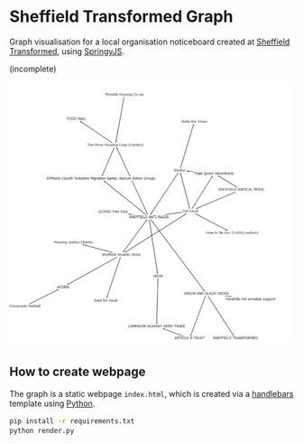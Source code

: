 # Sheffield Transformed Graph

Graph visualisation for a local organisation noticeboard created at [Sheffield Transformed], using [SpringyJS].

(incomplete)

![screenshot of undirected graph showing a few organisations linked together](./images/graph.png)

[Sheffield Transformed]: https://www.sheffieldtransformed.org/
[SpringyJS]: http://getspringy.com/

## How to create webpage

The graph is a static webpage `index.html`, which is created via a [handlebars](https://handlebarsjs.com/) template using [Python](https://www.python.org/).

```bash
pip install -r requirements.txt
python render.py
```
